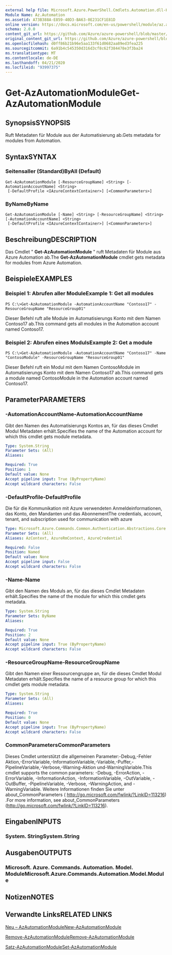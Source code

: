 ```yaml
---
external help file: Microsoft.Azure.PowerShell.Cmdlets.Automation.dll-Help.xml
Module Name: Az.Automation
ms.assetid: A73B388A-E859-40D3-BA63-0E231CF1E81D
online version: https://docs.microsoft.com/en-us/powershell/module/az.automation/get-azautomationmodule
schema: 2.0.0
content_git_url: https://github.com/Azure/azure-powershell/blob/master/src/Automation/Automation/help/Get-AzAutomationModule.md
original_content_git_url: https://github.com/Azure/azure-powershell/blob/master/src/Automation/Automation/help/Get-AzAutomationModule.md
ms.openlocfilehash: d0ff86b21b96e5aa133f61d0682aa89ed3fea225
ms.sourcegitcommit: 6a91b4c545350d316d3cf8c62f384478e3f3ba24
ms.translationtype: MT
ms.contentlocale: de-DE
ms.lasthandoff: 04/21/2020
ms.locfileid: "93997375"
---
```

# <span data-ttu-id="5e36e-101">Get-AzAutomationModule</span><span class="sxs-lookup"><span data-stu-id="5e36e-101">Get-AzAutomationModule</span></span>

## <span data-ttu-id="5e36e-102">Synopsis</span><span class="sxs-lookup"><span data-stu-id="5e36e-102">SYNOPSIS</span></span>
<span data-ttu-id="5e36e-103">Ruft Metadaten für Module aus der Automatisierung ab.</span><span class="sxs-lookup"><span data-stu-id="5e36e-103">Gets metadata for modules from Automation.</span></span>

## <span data-ttu-id="5e36e-104">Syntax</span><span class="sxs-lookup"><span data-stu-id="5e36e-104">SYNTAX</span></span>

### <span data-ttu-id="5e36e-105">Seitensaller (Standard)</span><span class="sxs-lookup"><span data-stu-id="5e36e-105">ByAll (Default)</span></span>
```
Get-AzAutomationModule [-ResourceGroupName] <String> [-AutomationAccountName] <String>
 [-DefaultProfile <IAzureContextContainer>] [<CommonParameters>]
```

### <span data-ttu-id="5e36e-106">ByName</span><span class="sxs-lookup"><span data-stu-id="5e36e-106">ByName</span></span>
```
Get-AzAutomationModule [-Name] <String> [-ResourceGroupName] <String> [-AutomationAccountName] <String>
 [-DefaultProfile <IAzureContextContainer>] [<CommonParameters>]
```

## <span data-ttu-id="5e36e-107">Beschreibung</span><span class="sxs-lookup"><span data-stu-id="5e36e-107">DESCRIPTION</span></span>
<span data-ttu-id="5e36e-108">Das Cmdlet " **Get-AzAutomationModule** " ruft Metadaten für Module aus Azure Automation ab.</span><span class="sxs-lookup"><span data-stu-id="5e36e-108">The **Get-AzAutomationModule** cmdlet gets metadata for modules from Azure Automation.</span></span>

## <span data-ttu-id="5e36e-109">Beispiele</span><span class="sxs-lookup"><span data-stu-id="5e36e-109">EXAMPLES</span></span>

### <span data-ttu-id="5e36e-110">Beispiel 1: Abrufen aller Module</span><span class="sxs-lookup"><span data-stu-id="5e36e-110">Example 1: Get all modules</span></span>
```
PS C:\>Get-AzAutomationModule -AutomationAccountName "Contoso17" -ResourceGroupName "ResourceGroup01"
```

<span data-ttu-id="5e36e-111">Dieser Befehl ruft alle Module im Automatisierungs Konto mit dem Namen Contoso17 ab.</span><span class="sxs-lookup"><span data-stu-id="5e36e-111">This command gets all modules in the Automation account named Contoso17.</span></span>

### <span data-ttu-id="5e36e-112">Beispiel 2: Abrufen eines Moduls</span><span class="sxs-lookup"><span data-stu-id="5e36e-112">Example 2: Get a module</span></span>
```
PS C:\>Get-AzAutomationModule -AutomationAccountName "Contoso17" -Name "ContosoModule" -ResourceGroupName "ResourceGroup01"
```

<span data-ttu-id="5e36e-113">Dieser Befehl ruft ein Modul mit dem Namen ContosoModule im Automatisierungs Konto mit dem Namen Contoso17 ab.</span><span class="sxs-lookup"><span data-stu-id="5e36e-113">This command gets a module named ContosoModule in the Automation account named Contoso17.</span></span>

## <span data-ttu-id="5e36e-114">Parameter</span><span class="sxs-lookup"><span data-stu-id="5e36e-114">PARAMETERS</span></span>

### <span data-ttu-id="5e36e-115">-AutomationAccountName</span><span class="sxs-lookup"><span data-stu-id="5e36e-115">-AutomationAccountName</span></span>
<span data-ttu-id="5e36e-116">Gibt den Namen des Automatisierungs Kontos an, für das dieses Cmdlet Modul Metadaten erhält.</span><span class="sxs-lookup"><span data-stu-id="5e36e-116">Specifies the name of the Automation account for which this cmdlet gets module metadata.</span></span>

```yaml
Type: System.String
Parameter Sets: (All)
Aliases:

Required: True
Position: 1
Default value: None
Accept pipeline input: True (ByPropertyName)
Accept wildcard characters: False
```

### <span data-ttu-id="5e36e-117">-DefaultProfile</span><span class="sxs-lookup"><span data-stu-id="5e36e-117">-DefaultProfile</span></span>
<span data-ttu-id="5e36e-118">Die für die Kommunikation mit Azure verwendeten Anmeldeinformationen, das Konto, den Mandanten und das Abonnement</span><span class="sxs-lookup"><span data-stu-id="5e36e-118">The credentials, account, tenant, and subscription used for communication with azure</span></span>

```yaml
Type: Microsoft.Azure.Commands.Common.Authentication.Abstractions.Core.IAzureContextContainer
Parameter Sets: (All)
Aliases: AzContext, AzureRmContext, AzureCredential

Required: False
Position: Named
Default value: None
Accept pipeline input: False
Accept wildcard characters: False
```

### <span data-ttu-id="5e36e-119">-Name</span><span class="sxs-lookup"><span data-stu-id="5e36e-119">-Name</span></span>
<span data-ttu-id="5e36e-120">Gibt den Namen des Moduls an, für das dieses Cmdlet Metadaten erhält.</span><span class="sxs-lookup"><span data-stu-id="5e36e-120">Specifies the name of the module for which this cmdlet gets metadata.</span></span>

```yaml
Type: System.String
Parameter Sets: ByName
Aliases:

Required: True
Position: 2
Default value: None
Accept pipeline input: True (ByPropertyName)
Accept wildcard characters: False
```

### <span data-ttu-id="5e36e-121">-ResourceGroupName</span><span class="sxs-lookup"><span data-stu-id="5e36e-121">-ResourceGroupName</span></span>
<span data-ttu-id="5e36e-122">Gibt den Namen einer Ressourcengruppe an, für die dieses Cmdlet Modul Metadaten erhält.</span><span class="sxs-lookup"><span data-stu-id="5e36e-122">Specifies the name of a resource group for which this cmdlet gets module metadata.</span></span>

```yaml
Type: System.String
Parameter Sets: (All)
Aliases:

Required: True
Position: 0
Default value: None
Accept pipeline input: True (ByPropertyName)
Accept wildcard characters: False
```

### <span data-ttu-id="5e36e-123">CommonParameters</span><span class="sxs-lookup"><span data-stu-id="5e36e-123">CommonParameters</span></span>
<span data-ttu-id="5e36e-124">Dieses Cmdlet unterstützt die allgemeinen Parameter:-Debug,-Fehler Aktion,-ErrorVariable,-InformationVariable,-Variable,-Puffer,-PipelineVariable,-Verbose,-Warning-Aktion und-WarningVariable.</span><span class="sxs-lookup"><span data-stu-id="5e36e-124">This cmdlet supports the common parameters: -Debug, -ErrorAction, -ErrorVariable, -InformationAction, -InformationVariable, -OutVariable, -OutBuffer, -PipelineVariable, -Verbose, -WarningAction, and -WarningVariable.</span></span> <span data-ttu-id="5e36e-125">Weitere Informationen finden Sie unter about_CommonParameters ( http://go.microsoft.com/fwlink/?LinkID=113216) .</span><span class="sxs-lookup"><span data-stu-id="5e36e-125">For more information, see about_CommonParameters (http://go.microsoft.com/fwlink/?LinkID=113216).</span></span>

## <span data-ttu-id="5e36e-126">Eingaben</span><span class="sxs-lookup"><span data-stu-id="5e36e-126">INPUTS</span></span>

### <span data-ttu-id="5e36e-127">System. String</span><span class="sxs-lookup"><span data-stu-id="5e36e-127">System.String</span></span>

## <span data-ttu-id="5e36e-128">Ausgaben</span><span class="sxs-lookup"><span data-stu-id="5e36e-128">OUTPUTS</span></span>

### <span data-ttu-id="5e36e-129">Microsoft. Azure. Commands. Automation. Model. Module</span><span class="sxs-lookup"><span data-stu-id="5e36e-129">Microsoft.Azure.Commands.Automation.Model.Module</span></span>

## <span data-ttu-id="5e36e-130">Notizen</span><span class="sxs-lookup"><span data-stu-id="5e36e-130">NOTES</span></span>

## <span data-ttu-id="5e36e-131">Verwandte Links</span><span class="sxs-lookup"><span data-stu-id="5e36e-131">RELATED LINKS</span></span>

[<span data-ttu-id="5e36e-132">Neu – AzAutomationModule</span><span class="sxs-lookup"><span data-stu-id="5e36e-132">New-AzAutomationModule</span></span>](./New-AzAutomationModule.md)

[<span data-ttu-id="5e36e-133">Remove-AzAutomationModule</span><span class="sxs-lookup"><span data-stu-id="5e36e-133">Remove-AzAutomationModule</span></span>](./Remove-AzAutomationModule.md)

[<span data-ttu-id="5e36e-134">Satz-AzAutomationModule</span><span class="sxs-lookup"><span data-stu-id="5e36e-134">Set-AzAutomationModule</span></span>](./Set-AzAutomationModule.md)


